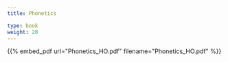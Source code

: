 ```yaml
---
title: Phonetics 

type: book
weight: 20
---
```



{{% embed_pdf url="Phonetics_HO.pdf" filename="Phonetics_HO.pdf" %}}